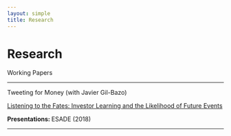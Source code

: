 ```yaml
---
layout: simple
title: Research
---
```



<style>
.hero-body .column {
	margin-bottom: 180px;
}

#email {
	text-align: center;
	font-size: 25px;
}
</style>

<script type="module">
// Forwards `subject` and `body` search params to the email link

const originalSearchParams = new URLSearchParams(location.search);
const element = document.querySelector('#email a');

const searchParams = new URLSearchParams();
if (originalSearchParams.has('subject')) {
	searchParams.set('subject', originalSearchParams.get('subject'));
}
if (originalSearchParams.has('body')) {
	searchParams.set('body', originalSearchParams.get('body'));
}

element.search = searchParams.toString();
</script>

# Research

Working Papers

---

<p>
	<a>Tweeting for Money </a> (with Javier Gil-Bazo)
</p>


<p style="text-align:justify"></p>

<p>
	<a href="https://papers.ssrn.com/sol3/papers.cfm?abstract_id=3320606">Listening to the Fates: Investor Learning and the Likelihood of Future Events</a></p>
<b>Presentations: </b> ESADE (2018)

---


